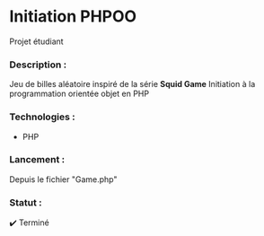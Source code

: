 # Initiation PHPOO
Projet étudiant

### Description :
Jeu de billes aléatoire inspiré de la série **Squid Game**
Initiation à la programmation orientée objet en PHP

### Technologies :
* PHP

### Lancement :
Depuis le fichier "Game.php"

### Statut :
✔️ Terminé
